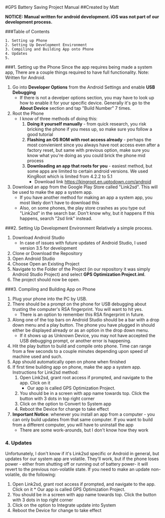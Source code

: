 #GPS Battery Saving Project Manual
##Created by Matt

__NOTICE: Manual written for android development. iOS was not part of our development process.__

###Table of Contents

	1. Setting up Phone
	2. Setting Up Development Environment
	3. Compiling and Building App onto Phone
	4. Updates
	5. 







###1. Setting up the Phone
Since the app requires being made a system app, There are a couple things required to have full functionality. Note: Written for Android. 

1. Go into __Developer Options__ from the Android Settings and enable __USB Debugging__
	- If there is not a develper options section, you may have to look up how to enable it for your specific device. Generally it's go to the __About Device__ section and tap "Build Number" 7 times.
2. Root the Phone
	- I know of three methods of doing this:
		1. __Doing it yourself manually__ - from quick research, you risk bricking the phone if you mess up, so make sure you follow a good tutorial
		2. __Flashing an OS ROM with root access already__ - perhaps the most convienient since you always have root access even after a factory reset, but same with previous option, make sure you know what you're doing as you could brick the phone mid process
		3. __Downloading an app that roots for you__ - easiest method, but some apps are limited to certain android versions. We used KingRoot which is limited from 4.2.2 to 5.1
			* Download link https://kingroot.en.uptodown.com/android 
3. Download an  app from the Google Play Store called "Link2sd". This will be used to make the app a system app.
	* If you have another method for making an app a system app, you most likely don't have to download this
	* Also, on some phones, the play store crashes as you type out "Link2sd" in the search bar. Don't know why, but it happens If this happens, search "2sd link" instead.

###2. Setting Up Development Environment
Relatively a simple process.

1. Download Android Studio
	* In case of issues with future updates of Android Studio, I used version 3.5 for development
2. Clone or Download the Repository
3. Open Android Studio
4. Choose Open an Existing Project
5. Navigate to the Folder of the Project (in our repository it was simply Android Studio Project) and select __GPS Optimization Project.iml__.
6. The project should now be open.

###3. Compiling and Building App on Phone
1. Plug your phone into the PC by USB.
2. There should be a prompt on the phone for USB debugging about trusting the  computer's RSA fingerprint. You will want to hit yes. 
	* There is an option to remember this RSA fingerprint in future.
3. Along one of the top bars on Android Studio should be a bar with a drop down menu and a play button. The phone you have plugged in should either be displayed already or as an option in the drop down menu. 
	* If it shows up as Unknown Device, you may not have accepted the USB debugging prompt, or another error is happening.
4.  Hit the play button to build and compile onto phone. Time can range from a few seconds to a couple minutes depending upon speed of machine used and such.
5.  App should automatically open on phone when finished
6.  If first time building app on phone, make the app a system app. Instructions for Link2sd method: 
	1.  Open Link2sd, grant root access if prompted, and navigate to the app. Click on it 
		*  Our app is called GPS Optimization Project.
	2.  You should be in a screen with app name towards top. Click the button with 3 dots in top right corner
	3.  Click on the option to Convert to System app
	4.  Reboot the Device for change to take effect
7. __Important Notice__: whenever you install an app from a computer - you can only build updates from that same computer. If you want to build from a different computer, you will have to uninstall the app
	* There are some work-arounds, but I don't know how they work

### 4. Updates
Unfortunately, I don't know if it's Link2sd specific or Android in general, but updates for our system app are volatile. They'll work, but if the phone loses power - either from shutting off or running out of battery power- it will revert to the previous non-volatile state. If you need to make an update non-volatile, do the following:
	
1.  Open Link2sd, grant root access if prompted, and navigate to the app. Click on it 
		*  Our app is called GPS Optimization Project.
2.  You should be in a screen with app name towards top. Click the button with 3 dots in top right corner
3.  Click on the option to Integrate update into System
4.  Reboot the Device for change to take effect

